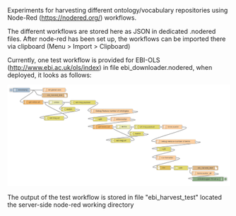 Experiments for harvesting different ontology/vocabulary repositories using Node-Red (https://nodered.org/) workflows. 

The different workflows are stored here as JSON in dedicated .nodered files. After node-red has been set up, the workflows can be imported there via clipboard (Menu > Import > Clipboard)

Currently, one test workflow is provided for EBI-OLS (http://www.ebi.ac.uk/ols/index) in file ebi_downloader.nodered, when deployed, it looks as follows:

![Image of EBI downloader workflow](https://raw.githubusercontent.com/d0rg0ld/eudat_ols_aggregator/master/node-red/EBI_Node-Red_workflow.png)

The output of the test workflow is stored in file "ebi_harvest_test" located the server-side node-red working directory 
